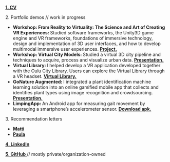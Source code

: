 <p>
  <a href="/CV%202019%20Ciprian%20Florea.pdf" target="_blank">
    <b>
      1. CV
    </b>
  </a>
</p>


<p>
  2. Portfolio demos // work in progress
</p>
<ul>
  
  <li>
    <b>
      Workshop: From Reality to Virtuality: The Science and Art of Creating VR Experiences: 
    </b>
      Studied software frameworks, the Unity3D game engine and VR frameworks, foundations of immersive technology, design and implementation of 3D user interfaces, and how to develop multimodal immersive user experiences. 
    <a href="https://github.com/Denhonator/UBISS" target="_blank">
      <b>
        Project. 
      </b>
    </a>
  </li>
  
  <li>
    <b>
      Workshop: Virtual City Models: 
    </b>
      Studied a virtual 3D city pipeline and techniques to acquire, process and visualize urban data. 
    <a href="UBISS2017_WorkshopB_FinalPresentation.pdf" target="_blank">
      <b>
        Presentation. 
      </b>
    </a>
  </li>
  
  <li>
    <b>
      Virtual Library: 
    </b>
    I helped develop a VR application developed together with the Oulu City Library. Users can explore the Virtual Library through a VR headset. 
    <a href="https://www.ouka.fi/oulu/library/virtual-library" target="_blank">
      <b>
        Virtual Library. 
      </b>
    </a>
  </li>
  
  <li>
    <b>
      GoNature Augmented: 
    </b>
    I integrated a plant identification machine learning solution into an online gamified mobile app that collects and identifies plant types using image recognition and crowdsourcing. 
    <a href="Final presentation.pdf" target="_blank">
      <b>
        Presentation.
      </b>
    </a>
  </li>
  
  <li>
    <b>
      LimpingApp: 
    </b>
    An Android app for measuring gait movement by leveraging a smartphone’s accelerometer sensor. 
    <a href="Zeta ucf.apk">
      <b>
        Download apk.
      </b>
    </a>
  </li>
  
</ul>


<p>
  3. Recommendation letters
</p>
<ul>
  <li>
    <a href="/Matti.pdf" target="_blank">
      <b>
        Matti
      </b>
    </a>
  </li>
  <li>
    <a href="/Paula.pdf" target="_blank">
      <b>
        Paula
      </b>
    </a>
  </li>
</ul>


<p>
  <a href="https://www.linkedin.com/in/cflorea-r/" target="_blank">
    <b>
      4. LinkedIn
    </b>
  </a>
</p>


<p>
  <a href="https://github.com/cflorea-r" target="_blank">
    <b>
      5. GitHub
    </b>
  </a>
  // mostly private/organization-owned
</p>
